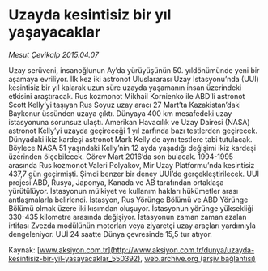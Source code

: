 # Uzayda kesintisiz bir yıl yaşayacaklar

*Mesut Çevikalp 2015.04.07*

<div class="pNewsDetailMainContent" itemprop="articleBody">
 <p>
  Uzay serüveni, insanoğlunun Ay’da yürüyüşünün 50. yıldönümünde yeni bir aşamaya evriliyor. İlk kez iki astronot Uluslararası Uzay İstasyonu’nda (UUİ) kesintisiz bir yıl kalarak uzun süre uzayda yaşamanın insan üzerindeki etkisini araştıracak. Rus kozmonot Mikhail Kornienko ile ABD’li astronot Scott Kelly’yi taşıyan Rus Soyuz uzay aracı 27 Mart’ta Kazakistan’daki Baykonur üssünden uzaya çıktı. Dünyaya 400 km mesafedeki uzay istasyonuna sorunsuz ulaştı. Amerikan Havacılık ve Uzay Dairesi (NASA) astronot Kelly’yi uzayda geçireceği 1 yıl zarfında bazı testlerden geçirecek. Dünyadaki ikiz kardeşi astronot Mark Kelly de aynı testlere tabi tutulacak. Böylece NASA 51 yaşındaki Kelly’nin 12 ayda yaşadığı değişimi ikiz kardeşi üzerinden ölçebilecek. Görev Mart 2016’da son bulacak. 1994-1995 arasında Rus kozmonot Valeri Polyakov, Mir Uzay Platformu’nda kesintisiz 437,7 gün geçirmişti. Şimdi benzer bir deney UUİ’de gerçekleştirilecek. UUİ projesi ABD, Rusya, Japonya, Kanada ve AB tarafından ortaklaşa yürütülüyor. İstasyonun mülkiyet ve kullanım hakları hükümetler arası antlaşmalarla belirlendi. İstasyon, Rus Yörünge Bölümü ve ABD Yörünge Bölümü olmak üzere iki kısımdan oluşuyor. İstasyonun yörünge yüksekliği 330-435 kilometre arasında değişiyor. İstasyonun zaman zaman azalan irtifası Zvezda modülünün motorları veya ziyaretçi uzay araçları yardımıyla dengeleniyor. UUİ 24 saatte Dünya çevresinde 15,5 tur atıyor.
 </p>
</div>


Kaynak: [www.aksiyon.com.tr](http://www.aksiyon.com.tr/dunya/uzayda-kesintisiz-bir-yil-yasayacaklar_550392), [web.archive.org (arşiv bağlantısı)](http://web.archive.org/web/20150707161424/http://www.aksiyon.com.tr/dunya/uzayda-kesintisiz-bir-yil-yasayacaklar_550392)
